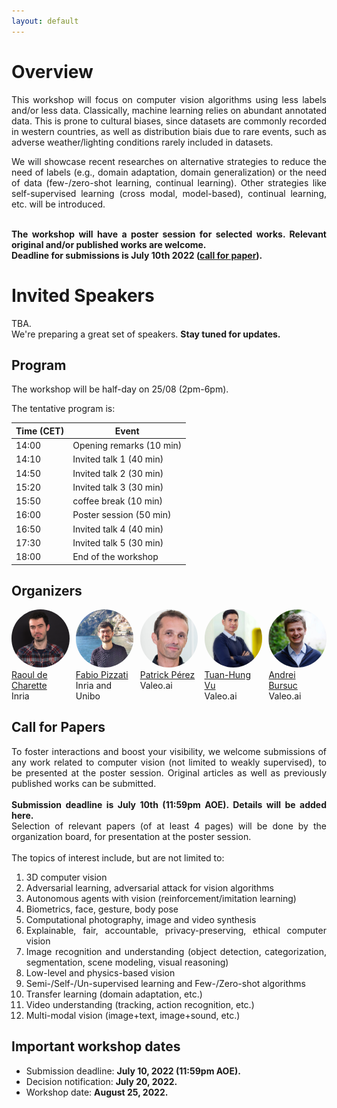 ```yaml
---
layout: default
---
```

<style> 
.center {
  display: block;
  margin-left: auto;
  margin-right: auto;
  width: 75%;
} </style>

# Overview
<div style="text-align: justify">
This workshop will focus on computer vision algorithms using less labels and/or less data. 
Classically, machine learning relies on abundant annotated data. This is prone to cultural biases, since datasets are commonly recorded in western countries,  as well as distribution biais due to rare events, such as adverse weather/lighting conditions rarely included in datasets.

We will showcase recent researches on alternative strategies to reduce the need of labels (e.g., domain adaptation, domain generalization) or the need of data (few-/zero-shot learning, continual learning). Other strategies like self-supervised learning (cross modal, model-based), continual learning, etc. will be introduced. 
<br><br>

<b>The workshop will have a poster session for selected works. Relevant original and/or published works are welcome.<br>
Deadline for submissions is July 10th 2022 (<a href="#call-for-papers">call for paper</a>).</b>
</div>

# Invited Speakers
<div style="/*display: flex*/">
  TBA.<br>
  We're preparing a great set of speakers. <b>Stay tuned for updates.</b>
</div>


## Program
The workshop will be half-day on 25/08 (2pm-6pm).

The tentative program is:

| Time (CET) | Event |
| ----- | ----- |
| 14:00 | Opening remarks (10 min) |
| 14:10 | Invited talk 1 (40 min) |
| 14:50 | Invited talk 2 (30 min) |
| 15:20 | Invited talk 3 (30 min) |
| 15:50 | coffee break   (10 min) |
| 16:00 | Poster session (50 min) |
| 16:50 | Invited talk 4 (40 min) |
| 17:30 | Invited talk 5 (30 min) |
| 18:00 | End of the workshop |


## Organizers
<div style="display: flex">
  <div style="width:22.5%">
    <a href="https://team.inria.fr/rits/membres/raoul-de-charette/">
    <img alt="Raoul de Charette" src="pics/raoul_de-charette.png" style ="border-radius: 50%; object-fit: cover; width = 100%; aspect-ratio: 1;">
    <br>
    Raoul de Charette</a><br>
    Inria
  </div>
  
  <div style="width:2.5%">
  </div>

  <div style="width:22.5%">
    <a href="https://fabvio.github.io/">
    <img alt="Fabio Pizzati" src="pics/fabio_pizzati.png" style ="border-radius: 50%; object-fit: cover; width = 100%; aspect-ratio: 1;">
    <br>
    Fabio Pizzati</a><br>
    Inria and Unibo
  </div>
  
  <div style="width:2.5%">
  </div>

  <div style="width:22.5%">
    <a href="https://ptrckprz.github.io/">
    <img alt="Patrick Pérez" src="pics/patrick_perez.jpg" style ="border-radius: 50%; object-fit: cover; width = 100%; aspect-ratio: 1;">
    <br>
    Patrick Pérez</a><br>
    Valeo.ai
  </div>
  
  <div style="width:2.5%">
  </div>

  <div style="width:22.5%">
    <a href="https://tuanhungvu.github.io/">
    <img alt="Tuan-Hung Vu" src="pics/tuan-hung_vu.jpg" style ="border-radius: 50%; object-fit: cover; width = 100%; aspect-ratio: 1;">
    <br>
    Tuan-Hung Vu</a><br>
    Valeo.ai
  </div>
  
  <div style="width:2.5%">
  </div>

  <div style="width:22.5%">
    <a href="https://abursuc.github.io/">
    <img alt="Andrei Bursuc" src="pics/andrei_bursuc.jpg" style ="border-radius: 50%; object-fit: cover; width = 100%; aspect-ratio: 1;">
    <br>
    Andrei Bursuc</a><br>
    Valeo.ai
  </div>
</div>



## Call for Papers

<div style="text-align: justify">
To foster interactions and boost your visibility, we welcome submissions of any work related to computer vision (not limited to weakly supervised), to be presented at the poster session. 
Original articles as well as previously published works can be submitted.<br>
<br>
<b>Submission deadline is July 10th (11:59pm AOE). Details will be added here.</b><br>
Selection of relevant papers (of at least 4 pages) will be done by the organization board, for presentation at the poster session.<br>
<br>
The topics of interest include, but are not limited to:

  <ol>
    <li>3D computer vision</li>
    <li>Adversarial learning, adversarial attack for vision algorithms</li>
    <li>Autonomous agents with vision (reinforcement/imitation learning)</li>
    <li>Biometrics, face, gesture, body pose</li>
    <li>Computational photography, image and video synthesis</li>   
    <li>Explainable, fair, accountable, privacy-preserving, ethical computer vision</li>
    <li>Image recognition and understanding (object detection, categorization, segmentation, scene modeling, visual reasoning)</li>
    <li>Low-level and physics-based vision</li>
    <li>Semi-/Self-/Un-supervised learning and Few-/Zero-shot algorithms</li>
    <li>Transfer learning (domain adaptation, etc.)</li>
    <li>Video understanding (tracking, action recognition, etc.)</li>
    <li>Multi-modal vision (image+text, image+sound, etc.)</li>
  </ol>
</div>

## Important workshop dates
- Submission deadline: <strong>July 10, 2022 (11:59pm AOE).</strong>
- Decision notification: <strong>July 20, 2022.</strong>
- Workshop date: <strong>August 25, 2022.</strong>